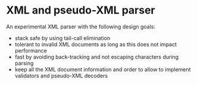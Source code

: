 # XML and pseudo-XML parser

An experimental XML parser with the following design goals:
* stack safe by using tail-call elimination
* tolerant to invalid XML documents as long as this does not impact performance
* fast by avoiding back-tracking and not escaping characters during parsing
* keep all the XML document information and order to allow to implement validators and pseudo-XML decoders
